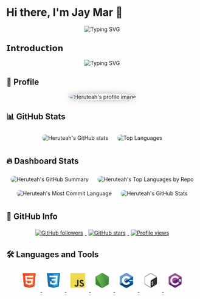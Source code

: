 # Hi there, I'm Jay Mar 👋

<p align="center">
  <img src="https://readme-typing-svg.herokuapp.com?font=Fira+Code&size=24&pause=1000&color=F75C7E&center=true&vCenter=true&width=435&lines=Hello%2C+I'm+Jay+Mar!;Known+as+Heru+Dev.;I'm+a+newbie+learning+programming.;My+first+language+is+Python." alt="Typing SVG" />
</p>

## 𝗜𝗻𝘁𝗿𝗼𝗱𝘂𝗰𝘁𝗶𝗼𝗻
<p align="center">
  <img src="https://readme-typing-svg.herokuapp.com?font=Fira+Code&size=18&pause=1000&color=F75C7E&center=true&vCenter=true&width=600&lines=Hello%2C+I'm+Jay+Mar%2C+known+as+Heru+Dev.;I'm+not+a+professional+programmer;I'm+just+a+newbie+learning+programming.;My+first+programming+language+is+Python." alt="Typing SVG" />
</p>

## 🥰 Profile
<p align="center">
  <img src="https://i.imgur.com/xj2VML4.jpeg" alt="Heruteah's profile image" width="150" height="150" style="border-radius: 50%; box-shadow: 0px 0px 15px rgba(0,0,0,0.3);"/>
</p>

## 📊 GitHub Stats
<p align="center">
  <img src="https://github-readme-stats.vercel.app/api?username=Heruteah&show_icons=true&theme=radical&include_all_commits=true&count_private=true" alt="Heruteah's GitHub stats" style="border-radius: 10px; margin: 10px;"/>
  <img src="https://github-readme-stats.vercel.app/api/top-langs/?username=Heruteah&layout=compact&theme=radical" alt="Top Languages" style="border-radius: 10px; margin: 10px;"/>
</p>

## 🔥 Dashboard Stats
<p align="center">
  <img src="https://github-profile-summary-cards.vercel.app/api/cards/profile-details?username=Heruteah&theme=radical" alt="Heruteah's GitHub Summary" style="border-radius: 10px; margin: 10px;"/>
  <img src="https://github-profile-summary-cards.vercel.app/api/cards/repos-per-language?username=Heruteah&theme=radical" alt="Heruteah's Top Languages by Repo" style="border-radius: 10px; margin: 10px;"/>
  <img src="https://github-profile-summary-cards.vercel.app/api/cards/most-commit-language?username=Heruteah&theme=radical" alt="Heruteah's Most Commit Language" style="border-radius: 10px; margin: 10px;"/>
  <img src="https://github-profile-summary-cards.vercel.app/api/cards/stats?username=Heruteah&theme=radical" alt="Heruteah's GitHub Stats" style="border-radius: 10px; margin: 10px;"/>
</p>

## 🔗 GitHub Info
<p align="center">
  <a href="https://github.com/Heruteah?tab=followers">
    <img src="https://img.shields.io/github/followers/Heruteah?label=Followers&style=for-the-badge&logo=github" alt="GitHub followers" style="margin: 5px;" />
  </a>
  <a href="https://github.com/Heruteah?tab=repositories">
    <img src="https://img.shields.io/github/stars/Heruteah?label=Stars&style=for-the-badge&logo=github" alt="GitHub stars" style="margin: 5px;" />
  </a>
  <a href="https://github.com/Heruteah">
    <img src="https://komarev.com/ghpvc/?username=Heruteah&label=Profile%20views&color=0e75b6&style=for-the-badge" alt="Profile views" style="margin: 5px;" />
  </a>
</p>

## 🛠️ Languages and Tools
<p align="center">
  <a href="https://developer.mozilla.org/en-US/docs/Web/HTML" target="_blank">
    <img src="https://raw.githubusercontent.com/devicons/devicon/master/icons/html5/html5-original.svg" alt="HTML5" width="40" height="40" style="margin: 10px;"/>
  </a>
  <a href="https://developer.mozilla.org/en-US/docs/Web/CSS" target="_blank">
    <img src="https://raw.githubusercontent.com/devicons/devicon/master/icons/css3/css3-original.svg" alt="CSS3" width="40" height="40" style="margin: 10px;"/>
  </a>
  <a href="https://developer.mozilla.org/en-US/docs/Web/JavaScript" target="_blank">
    <img src="https://raw.githubusercontent.com/devicons/devicon/master/icons/javascript/javascript-original.svg" alt="JavaScript" width="40" height="40" style="margin: 10px;"/>
  </a>
  <a href="https://nodejs.org" target="_blank">
    <img src="https://raw.githubusercontent.com/devicons/devicon/master/icons/nodejs/nodejs-original.svg" alt="Node.js" width="40" height="40" style="margin: 10px;"/>
  </a>
  <a href="https://isocpp.org/" target="_blank">
    <img src="https://raw.githubusercontent.com/devicons/devicon/master/icons/cplusplus/cplusplus-original.svg" alt="C++" width="40" height="40" style="margin: 10px;"/>
  </a>
  <a href="https://www.gnu.org/software/bash/" target="_blank">
    <img src="https://raw.githubusercontent.com/devicons/devicon/master/icons/bash/bash-original.svg" alt="Bash" width="40" height="40" style="margin: 10px;"/>
  </a>
  <a href="https://learn.microsoft.com/en-us/dotnet/csharp/" target="_blank">
    <img src="https://raw.githubusercontent.com/devicons/devicon/master/icons/csharp/csharp-original.svg" alt="C#" width="40" height="40" style="margin: 10px;"/>
  </a>
</p>
